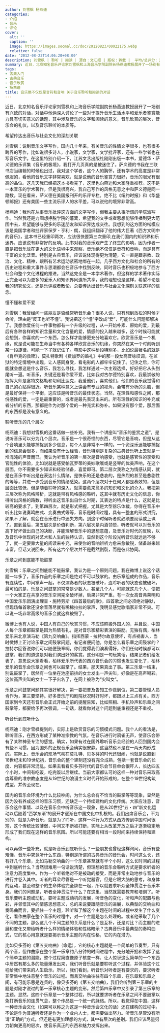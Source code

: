 ```yaml
---
author: 刘雪枫 杨燕迪
categories:
- 介绍
- 音乐
- 评论
cover:
  alt: ''
  caption: ''
  image: https://images.soomal.cc/doc/20120823/00022175.webp
  relative: false
date: '2012-08-23T14:06:20+08:00'
description: 刘雪枫 | 聆听 | 阅读 | 源自：文汇报 | 版权：转载 |  平均/总评分：10.00/50
summary: 近日，北京知名音乐评论家刘雪枫和上海音乐学院副院长杨燕迪教授展开了一场别有兴致的对话，对话中他俩深入讨论了一些对于提升音乐生活水平和爱乐者鉴赏能力具有切实意义的话题，其中涉及音乐的文字和阅读的意义，音乐欣赏的层次，音乐会的礼仪，以及音乐聆听的本质等。
tags:
- 古典入门
- 古典音乐
- 音乐欣赏
- 杨燕迪
title: 音乐绝不仅仅是音符和音响 关于音乐聆听和阅读的对话
---
```


近日，北京知名音乐评论家刘雪枫和上海音乐学院副院长杨燕迪教授展开了一场别有兴致的对话，对话中他俩深入讨论了一些对于提升音乐生活水平和爱乐者鉴赏能力具有切实意义的话题，其中涉及音乐的文字和阅读的意义，音乐欣赏的层次，音乐会的礼仪，以及音乐聆听的本质等。

希望传达出音乐与社会文化的深刻关联

刘雪枫：说到音乐文字写作，国内几十年来，有关音乐的性情文字很多，也有很多跨界的写作，比如说很多诗人，小说家，文学家，文学批评家，还有一些学者也在写音乐文字。在这里特别介绍一下，江苏文艺出版社刚刚出版一本书，爱德华・萨义德的乐评集《音乐的极境》，我打开几页真的是被迷住了。萨义德的书我在三联书店当编辑的时候也出过，我对这个学者，这个人的胸怀，还有学术的高度是非常佩服的，看他的音乐文字非常喜欢，就是说他的音乐鉴赏力很好，音乐的眼光有很高的品位。这几天我已经把这本书看完了，这里也向燕迪和大家隆重推荐。这不是一本音乐的学术著作，但是我很高兴，我自己写作的风格无意之中和萨义德是同一路数。现在看来，萨义德在美国报刊开的乐评专栏，绝不比《纽约时报》和《华盛顿邮报》还有美国一些主流乐评人的水平差，可以说他的境界非常高。

杨燕迪：我也在从事音乐批评这方面的文字写作，但我主要从事所谓的学院派写作。当然我还是力图想挣脱学院的藩篱，希望我的文字或者思想能够传播到更大范围中去，希望能够与更多的乐迷朋友和知识界达成交往。我想到的这方面的楷模应该是美国学者和批评家保罗・亨利・朗，我组织翻译了他的伟大巨著《西方文明中的音乐》，这本书已经重印两次，应该很快要第三次重印,在我们国内的知识界和乐迷界，应该说有非常好的反响。此书对我的音乐观产生了终生的影响，因为作者一直是把音乐放在更大的文化语境中来观察，音乐绝不仅仅是音符和音响，而是具有丰富的文化泛音。特别是古典音乐，应该说体现得更为清楚，它一直是跟宗教、政治、文化、精神，跟所有艺术运动紧密地绑在一起，几乎西方文化和社会的所有的历史进程和重大事件与思潮都会在音乐中找到反映，同时音乐也积极地参与了西方社会和整个文化进程的推进。当然这完全是一本学术著作，但这样的学术著作实际上完全可以为更多的爱乐人和知识界同道所共享，我的理想也是这样，希望不论是我的研究论文，还是乐评或者散论，总要传达出音乐与社会文化深刻关联这样的信念。

懂不懂和爱不爱

刘雪枫：我曾经问一些朋友是否经常听音乐会？很多人说，只有想到放松的时候才会听，理由是“反正也听不懂”。我说把这个“懂”字改成“爱”，可能什么问题都解决了。我想你爱任何一件事物都有一个升级的过程，从一开始朴素、原始的爱，到最后有各种各样的知识含量和文化含量的爱，情感的投入越来越多，这个时候可能就会想到，你喜欢的一个东西，怎么样才能够更充分地喜欢它。欣赏音乐是一个机缘，就是说可能在生命当中有各种各样欣赏音乐的机缘，你突然在某一个时刻听到某一段旋律，可能一下子就记住了。电影中这种桥段特别多，比如说最著名的就是《肖申克的救赎》，莫扎特歌剧《费加罗的婚礼》中的那一段女高音咏叹调，在监狱的特定情境中出现，让人感同身受，看电影的人都牢牢记住了。记住之后，你可能就会想这是什么音乐，我怎么寻找，我怎样通过一次主观选择，好好把它从头到尾听一遍。听音乐，关键还是看你爱不爱，比如我对古尔德特别喜欢，我最崇敬的指挥大师是富特文格勒和切利比达克，我爱他们，喜欢他们，他们的音乐我觉得和自己的心贴得很近。听音乐某种意义上讲会有专业的视角，会带有分析的头脑，但是最好保持一个平衡，这应该是听音乐的最佳状态。当然，在理性和感性之间，那份感性的爱，一定是最重要的，或者是最先表现出来的。所有理性的知识的补充或者分析的东西，那都是作为对那个爱的一种充实和弥补。如果没有那个爱，那后面的东西都是没有意义的。

聆听音乐的几个层次

杨燕迪：我想对雪枫的这番话做一些补充。我有一个讲座叫“音乐的鉴赏之道”，是说听音乐可以分为几个层次。音乐是一个很奇怪的东西，尽管它是音响，但是从这个音响里头能够捕捉到多少信息，每个人是非常不一样的。一个资深乐迷能够捕捉到的信息会很多，而如果没有什么经验，音乐特别是复杂的古典音乐听上去就是一堆混沌的声音而已。我认为听音乐的第一层次是音响感受，也就是感官性的享受和官能性的体验，比如说就是感受帕瓦罗蒂的美妙歌喉或是竖琴的优美声响，在这个层面，你不需要多少知识和经验储备，喜爱即可。第二层次我称之为情感认同，就是在音乐中听出是在表达什么情绪，是快乐的还是悲哀的，是热烈的甚至是悲剧性的等等，并进一步受到音乐的情绪感染。这两个层次对于任何人都是奏效的，但是层面比较低，但是随着聆听的深入，就需要愈来愈多的知识和文化的介入。我把第三层次称为风格辨析，这就是带有风格感的聆听，这其中就有历史文化的信息，你得听出风格的路数，得听出这音乐出自什么时期，其表达的特点是什么，这就是比较高的要求了。到第四层次，就是形式把握，尤其是大型器乐体裁，你得在音乐中听出比如说奏鸣曲式、变奏曲式等等，音乐是时间过程，具有一整套的形式讲究，如果不了解，就会在音乐进行中迷失方向。到这个时候听者就必须要阅读或上课了。直到最后，第五层次是价值判断，第六层次是内涵领悟，听者就可以对音乐的高下好坏做出自己的决断，并能理解音乐中的思想意蕴，及音乐对时代的反映，以及音乐中体现的对艺术和人生的独特认识，显然到这个阶段光听音乐就远远不够了，就一定要靠大量的阅读来补充，来使你的音响辨析力愈来愈敏锐，储备越来越丰富。但话又说回来，所有这六个层次并不是截然割裂，而是彼此协同。

乐章之间到底能不能鼓掌

刘雪枫：乐章之间到底能不能鼓掌，我认为是一个原则问题。我在微博上说这个话题一年多了，音乐作品的乐章之间是绝对不可以鼓掌的。由乐章组成的作品，音乐有连续性，中间掌声一起，不仅演奏者的状态被破坏，连聆听者的状态也被破坏。最可怕的是，乐章之间鼓掌的常常是少数人，甚至几个人，可能就这几个人，便把一个大家正在共享的音乐空间完全破坏掉，后果非常严重。有一次女高音弗莱明和中国爱乐乐团演出理查・施特劳斯《四首最后的歌》，四首歌之间必须绝对静默，但现场每首歌还没余音落尽就有稀稀拉拉的掌声，我明显感觉歌唱家非常不爽。可以说一场非常高级的音乐会就这样被毁了。

微博上也有人说，中国人有自己的欣赏习惯，不应该照搬外国人的，并且说，中国人每个乐章都鼓掌是因为热情有礼，是对音乐家精彩表演的鼓励。无独有偶，柏林爱乐来北京演马勒《第九交响曲》。指挥西蒙・拉特尔故意使坏，有点祸害人，当时微博上正讨论乐章之间鼓掌问题，有记者便问他，你是怎么看乐章之间鼓掌的？拉特尔回答说你们可以随便鼓章啊，你们觉得我们演奏得好，你们任何时候都可以鼓掌，我们知道这是对我们演出好的奖赏。这分明是一句玩笑话，结果记者们给发表了，意思说大家看看，柏林爱乐所代表的西方音乐会的习惯也发生变化了，柏林爱乐的音乐会乐章之间也可以鼓掌了。结果，那天果真出了事。第三乐章一结束，别说鼓掌了，居然有一位坐在池座前排的女士发出一声尖叫，好像是在高声喝彩。这位高声尖叫的女士一下子出名了，在网上被称为“尖叫女”。

乐章之间鼓掌问题其实很好解决，第一要把普及告知工作做到位，第二要管理人员肯作为，第三要坚持。好多音乐厅和剧院状况时好时坏，都跟以上三点有关。西方国家到今天还有音乐会正式开始之前的提醒告知，比如照相、手机铃声和乐章之间鼓掌等，都要给予再次强调。一句话，就看你对这个问题到底重视还是不重视。

听音乐到底听什么

杨燕迪：刚才雪枫提到的，实际上是欣赏音乐的习惯模式问题。我个人的看法是，聆听音乐，在西方形成了某种准宗教的气氛，在音乐进行时鸦雀无声，使音乐会带有了某种神圣专注的感觉。确实，如果有过在国外聆听音乐会经验的人回到国内会有些不习惯，因为国外的正规音乐会确实很安静。这当然也不是在一两天内形成的。实际上，音乐会的现场气氛在莫扎特、贝多芬的时代还很闹，也就是说直到18世纪末和19世纪初，音乐会的整个建制还没有完全成熟，包括一套音乐会的长度、内容都非常混乱。如果去看看贝多芬时代的音乐会节目单会很吓人，长达四五个小时，中间有吃饭，吃完饭以后继续。当前大家都认可的这样一种对音乐采取高度尊重的准宗教态度是从19世纪的浪漫主义时代开始形成的，在整个19世纪构筑成型，并传至现在。

国内的音乐会环境为什么比较吵闹，为什么总会有不恰当的鼓掌等等现象，显然是因为没有养成这样的音乐习惯，还缺乏一个持续建构的文化传统。大家应注意，音乐会这件事情、以及在音乐会中听音乐这一现象，是从20世纪“五・四”新文化运动以后随着“西学东渐”的展开才逐渐在中国文化中扎根的。我们出席音乐会，不为别的，就是为听音乐，就是为了聆听，这样一种行为方式从西方传到中国时间很短，这个传统比较薄弱，中间又不断被打断，实际上从改革开放之后才逐渐稳定地形成了我们现在这样的音乐氛围。所以可能还要有相当一段时间来持续保持和建构。

可以再做一些补充，就是听音乐到底听什么？一些朋友也曾经这样询问，音乐有些难懂，音乐中究竟听什么东西，特别是所谓的古典音乐的音乐会，时间这么长，还有好几个乐章，比如马勒交响曲的一个乐章甚至就有半个小时，这么长时间的过程中到底听什么？当然很难用一句话说清楚，但理想的音乐会聆听方式是要求听者的注意力高度集中。作为一个听者绝对不是被动的接受，而是非常主动地参与音乐的进行并卷入其中。听者的耳朵尽管是一个听觉器官，但是它跟大脑的思考，和身体的互动，甚至和整个的生命体验完全绑在一起，所以就要求听众全神贯注于音乐本身。我们的问题是，听者全神贯注于什么？在这里，当然就需要教育和培训了。听音乐要听主题或动机，要听主题或动机的发展，听音色的变化，听和声的配置与色彩，并领悟其中的情感思想意义，总的来说要跟随音乐的进展，以典型的交响曲和奏鸣曲而言，要抓住一个主题，聆听和了解这个主题在时间的过程中发生了什么变化，看作曲家在整个音乐的过程中，对一个主题是怎么处理的。或者他采取了几个不同的主题，那么这几个不同主题的关系是什么？是互补，还是对比？而主题的进展和变化又带给听者什么样的情绪体验和性格暗示？古典音乐中最典型的奏鸣曲式，它的核心用意就是要揭示音乐主题的内在性格，它的内在潜力。

比如贝多芬的《第五交响曲》（命运），它的核心主题就是一个简单的节奏型，只有两个音，但作曲家在整个第一乐章约八分钟的时间进程中，充分地开掘和发挥了这个简单主题的潜能，整个过程简直像原子核变一样，让人惊讶这么简单的一个东西中居然有那么多的能量爆发出来，我们听音乐就是要聆听这个过程，并体验这个过程给我们带来的人生启示。所以，我们看到，听音乐对听者是有要求的，要求听者非常集中地注意整个音乐的过程。而且交响曲往往有四个乐章，在乐章和乐章之间，有可能乐思是连贯的，像贝多芬的《第五交响曲》，我们会听到第三乐章的主题是对刚才说过的第一乐章核心主题的变形，然后第四乐章中又引录了第三乐章的主题。显然，这四个乐章是一个整体过程，所以就要求听者在乐章之间不要鼓掌以免打断音乐的连贯气息，整个作品是一个统一的脉络。所以，我觉得在中国，这样一种音乐会文化（如果可以称之为这是一种音乐会文化的话）还在建构的过程中。不论是作为普通听者还是作为一个业内人士，都需要做出努力。听音乐尽管没有所谓“正确的”方式，但还是有更加理想的方式，其中有层次的差别。我们应该尽量努力朝向更高的层次，使音乐真正的东西和魅力发挥出来。